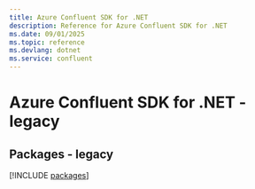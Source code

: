 ```yaml
---
title: Azure Confluent SDK for .NET
description: Reference for Azure Confluent SDK for .NET
ms.date: 09/01/2025
ms.topic: reference
ms.devlang: dotnet
ms.service: confluent
---
```

# Azure Confluent SDK for .NET - legacy
## Packages - legacy
[!INCLUDE [packages](confluent-index.md)]